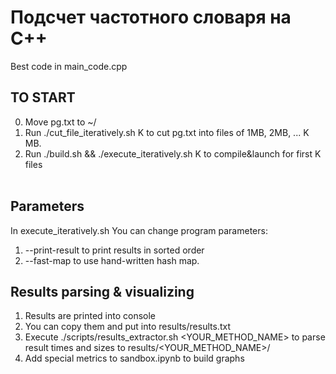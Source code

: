 # Подсчет частотного словаря на C++

Best code in main_code.cpp <br>

## TO START
0. Move pg.txt to ~/
1. Run ./cut_file_iteratively.sh K to cut pg.txt into files of 1MB, 2MB, ... K MB. <br>
2. Run ./build.sh && ./execute_iteratively.sh K to compile&launch for first K files <br> <br>

## Parameters
In execute_iteratively.sh You can change program parameters:<br>
1. --print-result to print results in sorted order<br>
2. --fast-map to use hand-written hash map. <br>

## Results parsing & visualizing
1. Results are printed into console <br>
2. You can copy them and put into results/results.txt <br>
3. Execute ./scripts/results_extractor.sh <YOUR_METHOD_NAME> to parse result times and sizes to results/<YOUR_METHOD_NAME>/
4. Add special metrics to sandbox.ipynb to build graphs
